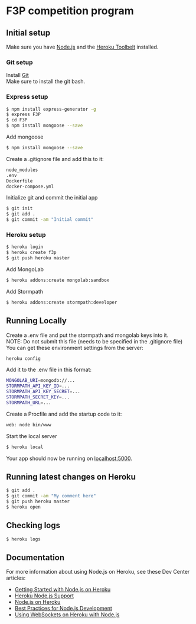 # F3P competition program

## Initial setup

Make sure you have [Node.js](http://nodejs.org/) and the [Heroku Toolbelt](https://toolbelt.heroku.com/) installed.

### Git setup  
Install [Git](http://git-scm.com/download/win)  
Make sure to install the git bash.  

### Express setup

```sh
$ npm install express-generator -g
$ express F3P
$ cd F3P
$ npm install mongoose --save
```

Add mongoose  

```sh
$ npm install mongoose --save
```

Create a .gitignore file and add this to it:

```sh
node_modules
.env
Dockerfile
docker-compose.yml
```

Initialize git and commit the initial app

```sh
$ git init
$ git add .
$ git commit -am "Initial commit"
```

### Heroku setup

```sh
$ heroku login
$ heroku create f3p
$ git push heroku master
```

Add MongoLab
```sh
$ heroku addons:create mongolab:sandbox
```

Add Stormpath
```sh
$ heroku addons:create stormpath:developer
```

## Running Locally

Create a .env file and put the stormpath and mongolab keys into it.  
NOTE: Do not submit this file (needs to be specified in the .gitignore file)
You can get these environment settings from the server:
```sh
heroku config
```

Add it to the .env file in this format:

```sh
MONGOLAB_URI=mongodb://...
STORMPATH_API_KEY_ID=...
STORMPATH_API_KEY_SECRET=...
STORMPATH_SECRET_KEY=...
STORMPATH_URL=...
```

Create a Procfile and add the startup code to it:

```sh
web: node bin/www
```


Start the local server

```sh
$ heroku local
```

Your app should now be running on [localhost:5000](http://localhost:5000/).

## Running latest changes on Heroku

```sh
$ git add .
$ git commit -am "My comment here"
$ git push heroku master
$ heroku open
```

## Checking logs

```sh
$ heroku logs
```

## Documentation

For more information about using Node.js on Heroku, see these Dev Center articles:

- [Getting Started with Node.js on Heroku](https://devcenter.heroku.com/articles/getting-started-with-nodejs)
- [Heroku Node.js Support](https://devcenter.heroku.com/articles/nodejs-support)
- [Node.js on Heroku](https://devcenter.heroku.com/categories/nodejs)
- [Best Practices for Node.js Development](https://devcenter.heroku.com/articles/node-best-practices)
- [Using WebSockets on Heroku with Node.js](https://devcenter.heroku.com/articles/node-websockets)